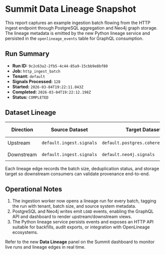 # Summit Data Lineage Snapshot

This report captures an example ingestion batch flowing from the HTTP ingest endpoint through PostgreSQL aggregation and Neo4j graph storage. The lineage metadata is emitted by the new Python lineage service and persisted in the `openlineage_events` table for GraphQL consumption.

## Run Summary

- **Run ID:** `9c2c63a2-2fb5-4c44-85a9-15cbb9e8bf80`
- **Job:** `http_ingest_batch`
- **Tenant:** `default`
- **Signals Processed:** `128`
- **Started:** `2026-03-04T19:22:11.043Z`
- **Completed:** `2026-03-04T19:22:12.198Z`
- **Status:** `COMPLETED`

## Dataset Lineage

| Direction  | Source Dataset              | Target Dataset                        | Transformation                  | Target System | Event Time (UTC)         |
|------------|-----------------------------|---------------------------------------|---------------------------------|---------------|--------------------------|
| Upstream   | `default.ingest.signals`    | `default.postgres.coherence_scores`   | `aggregate_coherence_score`     | PostgreSQL    | `2026-03-04T19:22:11.511Z` |
| Downstream | `default.ingest.signals`    | `default.neo4j.signals`               | `materialize_signal_nodes`      | Neo4j         | `2026-03-04T19:22:11.879Z` |

Each lineage edge records the batch size, deduplication status, and storage target so downstream consumers can validate provenance end-to-end.

## Operational Notes

1. The ingestion worker now opens a lineage run for every batch, tagging the run with tenant, batch size, and source system metadata.
2. PostgreSQL and Neo4j writes emit `LOAD` events, enabling the GraphQL API and dashboard to render upstream/downstream views.
3. The Python lineage service persists events and exposes an HTTP API suitable for backfills, audit exports, or integration with OpenLineage ecosystems.

Refer to the new **Data Lineage** panel on the Summit dashboard to monitor live runs and lineage edges in real time.
